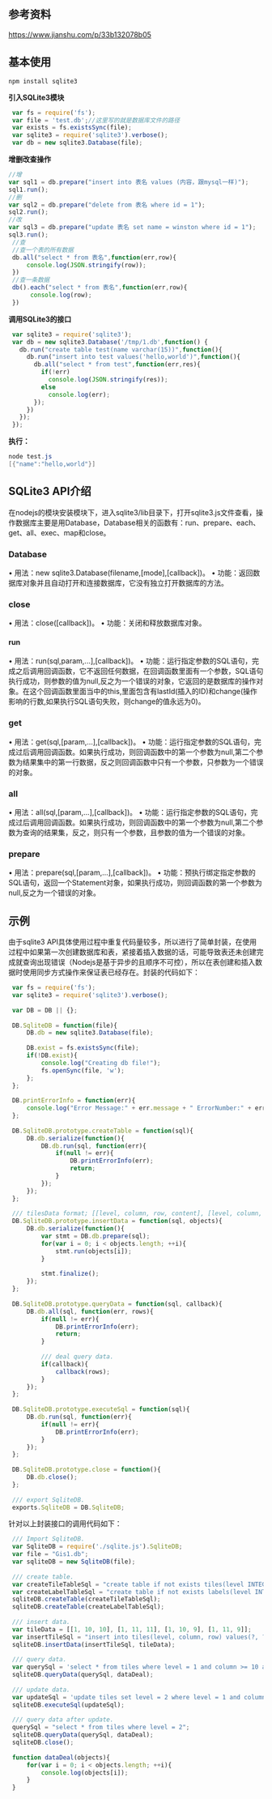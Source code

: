 

## 参考资料

https://www.jianshu.com/p/33b132078b05

## 基本使用

```
npm install sqlite3
```

**引入SQLite3模块**

```jsx
 var fs = require('fs');
 var file = 'test.db';//这里写的就是数据库文件的路径
 var exists = fs.existsSync(file);
 var sqlite3 = require('sqlite3').verbose();
 var db = new sqlite3.Database(file);
```

**增删改查操作**

```jsx
//增
var sql1 = db.prepare("insert into 表名 values (内容，跟mysql一样)");
sql1.run();
//删
var sql2 = db.prepare("delete from 表名 where id = 1");
sql2.run();
//改
var sql3 = db.prepare("update 表名 set name = winston where id = 1");
sql3.run();
 //查
 //查一个表的所有数据
 db.all("select * from 表名",function(err,row){
     console.log(JSON.stringify(row));
 })
 //查一条数据
 db().each("select * from 表名",function(err,row){
      console.log(row);
 })
```

**调用SQLite3的接口**

```javascript
 var sqlite3 = require('sqlite3');
 var db = new sqlite3.Database('/tmp/1.db',function() {
   db.run("create table test(name varchar(15))",function(){
     db.run("insert into test values('hello,world')",function(){
       db.all("select * from test",function(err,res){
         if(!err)
           console.log(JSON.stringify(res));
         else
           console.log(err);
       });
     })
   });
 });
```

**执行：**

```csharp
node test.js
[{"name":"hello,world"}]
```

## SQLite3 API介绍

在nodejs的模块安装模块下，进入sqlite3/lib目录下，打开sqlite3.js文件查看，操作数据库主要是用Database，Database相关的函数有：run、prepare、each、get、all、exec、map和close。

### Database

•   用法：new sqlite3.Database(filename,[mode],[callback])。
 •   功能：返回数据库对象并且自动打开和连接数据库，它没有独立打开数据库的方法。

### close

•   用法：close([callback])。
 •   功能：关闭和释放数据库对象。

#### run

•   用法：run(sql,param,...],[callback])。
 •   功能：运行指定参数的SQL语句，完成之后调用回调函数，它不返回任何数据，在回调函数里面有一个参数，SQL语句执行成功，则参数的值为null,反之为一个错误的对象，它返回的是数据库的操作对象。在这个回调函数里面当中的this,里面包含有lastId(插入的ID)和change(操作影响的行数,如果执行SQL语句失败，则change的值永远为0)。

### get

•   用法：get(sql,[param,...],[callback])。
 •   功能：运行指定参数的SQL语句，完成过后调用回调函数。如果执行成功，则回调函数中的第一个参数为null,第二个参数为结果集中的第一行数据，反之则回调函数中只有一个参数，只参数为一个错误的对象。

### all

•   用法：all(sql,[param,...],[callback])。
 •   功能：运行指定参数的SQL语句，完成过后调用回调函数。如果执行成功，则回调函数中的第一个参数为null,第二个参数为查询的结果集，反之，则只有一个参数，且参数的值为一个错误的对象。

### prepare

•   用法：prepare(sql,[param,...],[callback])。
 •   功能：预执行绑定指定参数的SQL语句，返回一个Statement对象，如果执行成功，则回调函数的第一个参数为null,反之为一个错误的对象。

## 示例

由于sqlite3 API具体使用过程中重复代码量较多，所以进行了简单封装，在使用过程中如果第一次创建数据库和表，紧接着插入数据的话，可能导致表还未创建完成就查询出现错误（Nodejs是基于异步的且顺序不可控），所以在表创建和插入数据时使用同步方式操作来保证表已经存在。封装的代码如下：

```jsx
 var fs = require('fs');
 var sqlite3 = require('sqlite3').verbose();
  
 var DB = DB || {};
  
 DB.SqliteDB = function(file){
     DB.db = new sqlite3.Database(file);
  
     DB.exist = fs.existsSync(file);
     if(!DB.exist){
         console.log("Creating db file!");
         fs.openSync(file, 'w');
     };
 };
  
 DB.printErrorInfo = function(err){
     console.log("Error Message:" + err.message + " ErrorNumber:" + errno);
 };
  
 DB.SqliteDB.prototype.createTable = function(sql){
     DB.db.serialize(function(){
         DB.db.run(sql, function(err){
             if(null != err){
                 DB.printErrorInfo(err);
                 return;
             }
         });
     });
 };
  
 /// tilesData format; [[level, column, row, content], [level, column, row, content]]
 DB.SqliteDB.prototype.insertData = function(sql, objects){
     DB.db.serialize(function(){
         var stmt = DB.db.prepare(sql);
         for(var i = 0; i < objects.length; ++i){
             stmt.run(objects[i]);
         }
     
         stmt.finalize();
     });
 };
  
 DB.SqliteDB.prototype.queryData = function(sql, callback){
     DB.db.all(sql, function(err, rows){
         if(null != err){
             DB.printErrorInfo(err);
             return;
         }
  
         /// deal query data.
         if(callback){
             callback(rows);
         }
     });
 };
  
 DB.SqliteDB.prototype.executeSql = function(sql){
     DB.db.run(sql, function(err){
         if(null != err){
             DB.printErrorInfo(err);
         }
     });
 };
  
 DB.SqliteDB.prototype.close = function(){
     DB.db.close();
 };
  
 /// export SqliteDB.
 exports.SqliteDB = DB.SqliteDB;
```

针对以上封装接口的调用代码如下：

```jsx
 /// Import SqliteDB.
 var SqliteDB = require('./sqlite.js').SqliteDB;
 var file = "Gis1.db";
 var sqliteDB = new SqliteDB(file);
  
 /// create table.
 var createTileTableSql = "create table if not exists tiles(level INTEGER, column INTEGER, row INTEGER, content BLOB);";
 var createLabelTableSql = "create table if not exists labels(level INTEGER, longitude REAL, latitude REAL, content BLOB);";
 sqliteDB.createTable(createTileTableSql);
 sqliteDB.createTable(createLabelTableSql);
  
 /// insert data.
 var tileData = [[1, 10, 10], [1, 11, 11], [1, 10, 9], [1, 11, 9]];
 var insertTileSql = "insert into tiles(level, column, row) values(?, ?, ?)";
 sqliteDB.insertData(insertTileSql, tileData);
  
 /// query data.
 var querySql = 'select * from tiles where level = 1 and column >= 10 and column <= 11 and row >= 10 and row <=11';
 sqliteDB.queryData(querySql, dataDeal);
  
 /// update data.
 var updateSql = 'update tiles set level = 2 where level = 1 and column = 10 and row = 10';
 sqliteDB.executeSql(updateSql);
  
 /// query data after update.
 querySql = "select * from tiles where level = 2";
 sqliteDB.queryData(querySql, dataDeal);
 sqliteDB.close();
  
 function dataDeal(objects){
     for(var i = 0; i < objects.length; ++i){
         console.log(objects[i]);
     }
 }
```



